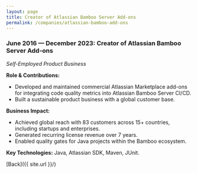 ```yaml
---
layout: page
title: Creator of Atlassian Bamboo Server Add-ons
permalink: /companies/atlassian-bamboo-add-ons
---
```


### June 2016 — December 2023: Creator of Atlassian Bamboo Server Add-ons

*Self-Employed Product Business*

**Role & Contributions:**

- Developed and maintained commercial Atlassian Marketplace add-ons for integrating code quality
  metrics into Atlassian Bamboo Server CI/CD.
- Built a sustainable product business with a global customer base.

**Business Impact:**

- Achieved global reach with 83 customers across 15+ countries, including startups and enterprises.
- Generated recurring license revenue over 7 years.
- Enabled quality gates for Java projects within the Bamboo ecosystem.

**Key Technologies:**
Java, Atlassian SDK, Maven, JUnit.

[Back]({{ site.url }}/)
